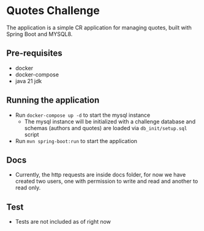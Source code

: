 # Quotes Challenge
The application is a simple CR application for managing quotes, built with Spring Boot and MYSQL8.

## Pre-requisites
* docker
* docker-compose
* java 21 jdk

## Running the application
* Run `docker-compose up -d` to start the mysql instance
    * The mysql instance will be initialized with a challenge database and schemas (authors and quotes) are loaded via `db_init/setup.sql` script
* Run `mvn spring-boot:run` to start the application

## Docs
  * Currently, the http requests are inside docs folder, for now we have created two users, one with permission to write and read and another to read only.


## Test
 * Tests are not included as of right now


